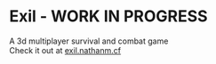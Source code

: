 # Exil - WORK IN PROGRESS
A 3d multiplayer survival and combat game  
Check it out at [exil.nathanm.cf](http://exil.nathanm.cf)
